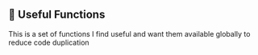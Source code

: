 ## 🔄 Useful Functions

This is a set of functions I find useful and want them available globally to reduce code duplication